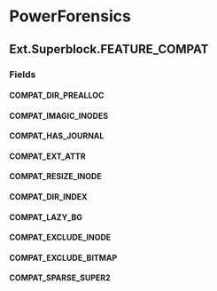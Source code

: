 ﻿# PowerForensics


## Ext.Superblock.FEATURE_COMPAT

### Fields

#### COMPAT_DIR_PREALLOC

#### COMPAT_IMAGIC_INODES

#### COMPAT_HAS_JOURNAL

#### COMPAT_EXT_ATTR

#### COMPAT_RESIZE_INODE

#### COMPAT_DIR_INDEX

#### COMPAT_LAZY_BG

#### COMPAT_EXCLUDE_INODE

#### COMPAT_EXCLUDE_BITMAP

#### COMPAT_SPARSE_SUPER2
